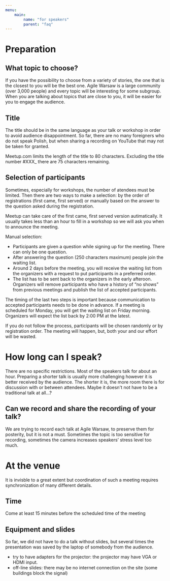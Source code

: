 ```yaml
---
menu: 
    main:
        name: "for speakers"
        parent: "faq"
---
```

# Preparation

## What topic to choose?

If you have the possibility to choose from a variety of stories, the one that is the closest to you will be the best one. Agile Warsaw is a large community (over 3,000 people) and every topic will be interesting for some subgroup. When you are talking about topics that are close to you, it will be easier for you to engage the audience.
 
## Title
The title should be in the same language as your talk or workshop in order to avoid audience disappointment. So far, there are no many foreigners who do not speak Polish, but when sharing a recording on YouTube that may not be taken for granted.

Meetup.com limits the length of the title to 80 characters. Excluding the title number #XXX_ there are 75 characters remaining.

## Selection of participants

Sometimes, especially for workshops, the number of atendees must be limited. Then there are two ways to make a selection: by the order of registrations (first came, first served) or manually based on the answer to the question asked during the registration.

Meetup can take care of the first came, first served version autimatically. It usually takes less than an hour to fill in a workshop so we will ask you when to announce the meeting.

Manual selection:
  
  - Participants are given a question while signing up for the meeting. There can only be one question.
  - After answering the question (250 characters maximum) people join the waiting list.
  - Around 2 days before the meeting, you will receive the waiting list from the organizers with a request to put participants in a preferred order.
  - The list has to be sent back to the organizers in the early afteroon. Organizers will remove participants who have a history of “no shows” from previous meetings and publish the list of accepted participants.

The timing of the last two steps is important because communication to accepted participants needs to be done in advance. If a meeting is scheduled for Monday, you will get the waiting list on Friday morning. Organizers will expect the list back by 2:00 PM at the latest.

If you do not follow the process, participants will be chosen randomly or by registration order. The meeting will happen, but, both your and our effort will be wasted.

# How long can I speak?

There are no specific restrictions. Most of the speakers talk for about an hour. Preparing a shorter talk is usually more challenging however it is better received by the audience. The shorter it is, the more room there is for discussion with or between attendees. Maybe it doesn't not have to be a traditional talk at all…?

## Can we record and share the recording of your talk?

We are trying to record each talk at Agile Warsaw, to preserve them for posterity, but it is not a must. Sometimes the topic is too sensitive for recording, sometimes the camera increases speakers’ stress level too much.

# At the venue 

It is invisble to a great extent but coordination of such a meeting requires synchronization of many different details.

## Time

Come at least 15 minutes before the scheduled time of the meeting

## Equipment and slides

So far, we did not have to do a talk without slides, but several times the presentation was saved by the laptop of somebody from the audience.

  - try to have adapters for the projector: the projector may have VGA or HDMI input.
  - off-line slides: there may be no internet connection on the site (some buildings block the signal)
